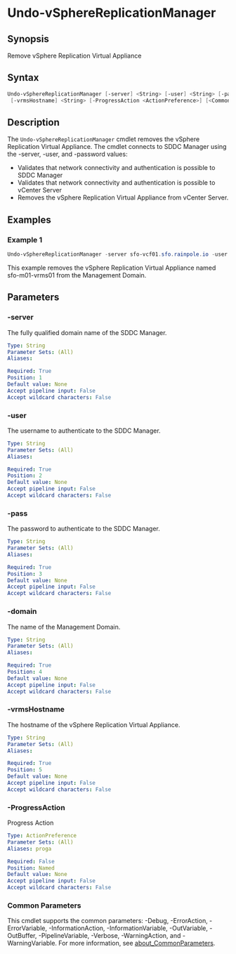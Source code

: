 # Undo-vSphereReplicationManager

## Synopsis

Remove vSphere Replication Virtual Appliance

## Syntax

```powershell
Undo-vSphereReplicationManager [-server] <String> [-user] <String> [-pass] <String> [-domain] <String>
 [-vrmsHostname] <String> [-ProgressAction <ActionPreference>] [<CommonParameters>]
```

## Description

The `Undo-vSphereReplicationManager` cmdlet removes the vSphere Replication Virtual Appliance.
The cmdlet connects to SDDC Manager using the -server, -user, and -password values:

- Validates that network connectivity and authentication is possible to SDDC Manager
- Validates that network connectivity and authentication is possible to vCenter Server
- Removes the vSphere Replication Virtual Appliance from vCenter Server.

## Examples

### Example 1

```powershell
Undo-vSphereReplicationManager -server sfo-vcf01.sfo.rainpole.io -user administrator@vsphere.local -pass VMw@re1! -domain sfo-m01 -vrmsHostname sfo-m01-vrms01
```

This example removes the vSphere Replication Virtual Appliance named sfo-m01-vrms01 from the Management Domain.

## Parameters

### -server

The fully qualified domain name of the SDDC Manager.

```yaml
Type: String
Parameter Sets: (All)
Aliases:

Required: True
Position: 1
Default value: None
Accept pipeline input: False
Accept wildcard characters: False
```

### -user

The username to authenticate to the SDDC Manager.

```yaml
Type: String
Parameter Sets: (All)
Aliases:

Required: True
Position: 2
Default value: None
Accept pipeline input: False
Accept wildcard characters: False
```

### -pass

The password to authenticate to the SDDC Manager.

```yaml
Type: String
Parameter Sets: (All)
Aliases:

Required: True
Position: 3
Default value: None
Accept pipeline input: False
Accept wildcard characters: False
```

### -domain

The name of the Management Domain.

```yaml
Type: String
Parameter Sets: (All)
Aliases:

Required: True
Position: 4
Default value: None
Accept pipeline input: False
Accept wildcard characters: False
```

### -vrmsHostname

The hostname of the vSphere Replication Virtual Appliance.

```yaml
Type: String
Parameter Sets: (All)
Aliases:

Required: True
Position: 5
Default value: None
Accept pipeline input: False
Accept wildcard characters: False
```

### -ProgressAction

Progress Action

```yaml
Type: ActionPreference
Parameter Sets: (All)
Aliases: proga

Required: False
Position: Named
Default value: None
Accept pipeline input: False
Accept wildcard characters: False
```

### Common Parameters

This cmdlet supports the common parameters: -Debug, -ErrorAction, -ErrorVariable, -InformationAction, -InformationVariable, -OutVariable, -OutBuffer, -PipelineVariable, -Verbose, -WarningAction, and -WarningVariable. For more information, see [about_CommonParameters](http://go.microsoft.com/fwlink/?LinkID=113216).
